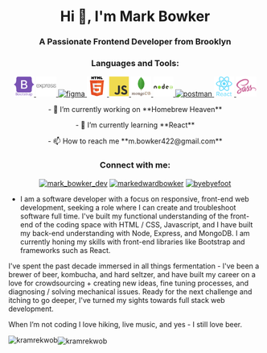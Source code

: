   <h1 align="center">Hi 👋, I'm Mark Bowker</h1>
<h3 align="center">A Passionate Frontend Developer from Brooklyn</h3>
<h3 align="center">Languages and Tools:</h3>
<p align="center"> <a href="https://getbootstrap.com" target="_blank" rel="noreferrer"> <img src="https://raw.githubusercontent.com/devicons/devicon/master/icons/bootstrap/bootstrap-plain-wordmark.svg" alt="bootstrap" width="40" height="40"/> </a> <a href="https://expressjs.com" target="_blank" rel="noreferrer"> <img src="https://raw.githubusercontent.com/devicons/devicon/master/icons/express/express-original-wordmark.svg" alt="express" width="40" height="40"/> </a> <a href="https://www.figma.com/" target="_blank" rel="noreferrer"> <img src="https://www.vectorlogo.zone/logos/figma/figma-icon.svg" alt="figma" width="40" height="40"/> </a> <a href="https://www.w3.org/html/" target="_blank" rel="noreferrer"> <img src="https://raw.githubusercontent.com/devicons/devicon/master/icons/html5/html5-original-wordmark.svg" alt="html5" width="40" height="40"/> </a> <a href="https://developer.mozilla.org/en-US/docs/Web/JavaScript" target="_blank" rel="noreferrer"> <img src="https://raw.githubusercontent.com/devicons/devicon/master/icons/javascript/javascript-original.svg" alt="javascript" width="40" height="40"/> </a> <a href="https://www.mongodb.com/" target="_blank" rel="noreferrer"> <img src="https://raw.githubusercontent.com/devicons/devicon/master/icons/mongodb/mongodb-original-wordmark.svg" alt="mongodb" width="40" height="40"/> </a> <a href="https://nodejs.org" target="_blank" rel="noreferrer"> <img src="https://raw.githubusercontent.com/devicons/devicon/master/icons/nodejs/nodejs-original-wordmark.svg" alt="nodejs" width="40" height="40"/> </a> <a href="https://postman.com" target="_blank" rel="noreferrer"> <img src="https://www.vectorlogo.zone/logos/getpostman/getpostman-icon.svg" alt="postman" width="40" height="40"/> </a> <a href="https://reactjs.org/" target="_blank" rel="noreferrer"> <img src="https://raw.githubusercontent.com/devicons/devicon/master/icons/react/react-original-wordmark.svg" alt="react" width="40" height="40"/> </a> <a href="https://sass-lang.com" target="_blank" rel="noreferrer"> <img src="https://raw.githubusercontent.com/devicons/devicon/master/icons/sass/sass-original.svg" alt="sass" width="40" height="40"/> </a> </p>

<p align="center">
- 🔭 I’m currently working on **Homebrew Heaven**
</p>
<p align="center">
- 🌱 I’m currently learning **React**
</p>
<p align="center">
- 📫 How to reach me **m.bowker422@gmail.com**
</p>
<h3 align="center">Connect with me:</h3>
<p align="center">
<a href="https://twitter.com/mark_bowker_dev" target="blank"><img align="center" src="https://raw.githubusercontent.com/rahuldkjain/github-profile-readme-generator/master/src/images/icons/Social/twitter.svg" alt="mark_bowker_dev" height="30" width="40"  margin-left="40"/></a>
<a href="https://linkedin.com/in/markedwardbowker" target="blank"><img align="center" src="https://raw.githubusercontent.com/rahuldkjain/github-profile-readme-generator/master/src/images/icons/Social/linked-in-alt.svg" alt="markedwardbowker" height="30" width="40" /></a>
<a href="https://codepen.io/byebyefoot" target="blank"><img align="center" src="https://raw.githubusercontent.com/rahuldkjain/github-profile-readme-generator/master/src/images/icons/Social/codepen.svg" alt="byebyefoot" height="30" width="40" /></a>
</p>

  + I am a software developer with a focus on responsive, front-end web development, seeking a role where I can create and troubleshoot software full time. I've built my functional understanding of the front-end of the coding space with HTML / CSS, Javascript, and I have built my back-end understanding with Node, Express, and MongoDB. I am currently honing my skills with front-end libraries like Bootstrap and frameworks such as React. 

 <t></t>I've spent the past decade immersed in all things fermentation - I've been a brewer of beer, kombucha, and hard seltzer, and have built my career on a love for crowdsourcing + creating new ideas, fine tuning processes, and diagnosing / solving mechanical issues. Ready for the next challenge and itching to go deeper, I've turned my sights towards full stack web development.

   When I’m not coding I love hiking, live music, and yes - I still love beer.


<p><img align="left" src="https://github-readme-stats.vercel.app/api/top-langs?username=kramrekwob&show_icons=true&locale=en&layout=compact" alt="kramrekwob" /></p>

<p><img align="center" src="https://github-readme-streak-stats.herokuapp.com/?user=kramrekwob&" alt="kramrekwob" /></p>

